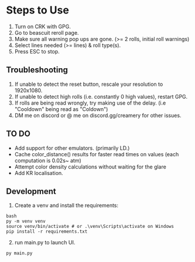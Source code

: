 # Steps to Use
1) Turn on CRK with GPG.
2) Go to beascuit reroll page. 
3) Make sure all warning pop ups are gone. (>= 2 rolls, initial roll warnings)
4) Select lines needed (>= lines) & roll type(s). 
5) Press ESC to stop.

## Troubleshooting
1) If unable to detect the reset button, rescale your resolution to 1920x1080.
2) If unable to detect high rolls (i.e. constantly 0 high values), restart GPG.
3) If rolls are being read wrongly, try making use of the delay. (i.e "Cooldown" being read as "Coldown")
4) DM me on discord or @ me on discord.gg/creamery for other issues.

## TO DO
* Add support for other emulators. (primarily LD.)
* Cache color_distance() results for faster read times on values (each computation is 0.02s~ atm)
* Attempt color density calculations without waiting for the glare 
* Add KR localisation.

## Development

1. Create a venv and install the requirements:
```
bash
py -m venv venv
source venv/bin/activate # or .\venv\Scripts\activate on Windows
pip install -r requirements.txt
```

2. run main.py to launch UI.
```
py main.py
```